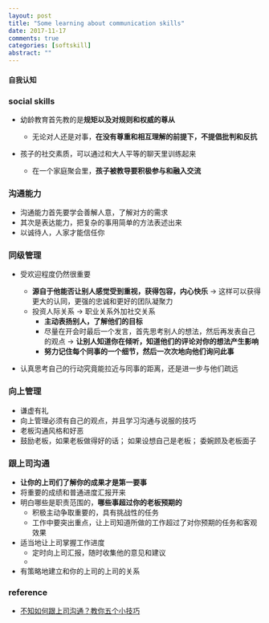 ```yaml
---
layout: post
title: "Some learning about communication skills"
date: 2017-11-17
comments: true
categories: [softskill]
abstract: ""
---
```


#### 自我认知 

### social skills 
 * 幼龄教育首先教的是**规矩以及对规则和权威的尊从**
   - 无论对人还是对事，**在没有尊重和相互理解的前提下，不提倡批判和反抗**

 * 孩子的社交素质，可以通过和大人平等的聊天里训练起来
   - 在一个家庭聚会里，**孩子被教导要积极参与和融入交流**

### 沟通能力  
  * 沟通能力首先要学会善解人意，了解对方的需求
  * 其次是表达能力，把复杂的事用简单的方法表述出来
  * 以诚待人，人家才能信任你 

### 同级管理  
   * 受欢迎程度仍然很重要 
     - **源自于他能否让别人感觉受到重视，获得包容，内心快乐** -> 这样可以获得更大的认同，更强的忠诚和更好的团队凝聚力
     - 投资人际关系 ->  职业关系外加社交关系 
       + **主动表扬别人，了解他们的目标**  
       + 尽量在开会时最后一个发言，首先思考别人的想法，然后再发表自己的观点 -> 
       **让别人知道你在倾听，知道他们的评论对你的想法产生影响**  
       + **努力记住每个同事的一个细节，然后一次次地向他们询问此事** 


   * 认真思考自己的行动究竟能拉近与同事的距离，还是进一步与他们疏远


### 向上管理
   - 谦虚有礼  
   - 向上管理必须有自己的观点，并且学习沟通与说服的技巧  
   - 老板沟通风格和好恶  
   - 鼓励老板，如果老板做得好的话； 如果设想自己是老板； 委婉顾及老板面子  

### 跟上司沟通  
   - **让你的上司们了解你的成果才是第一要事**
   - 将重要的成绩和普通进度汇报开来  
   - 明白哪些是职责范围的，**哪些事超过你的老板预期的**
     * 积极主动争取重要的，具有挑战性的任务  
     * 工作中要突出重点，让上司知道所做的工作超过了对你预期的任务和客观效果  
   - 适当地让上司掌握工作进度  
     * 定时向上司汇报，随时收集他的意见和建议  
     * 
   - 有策略地建立和你的上司的上司的关系  


### reference
* [不知如何跟上司沟通？教你五个小技巧](http://likaifu.blog.caixin.com/archives/171240)
